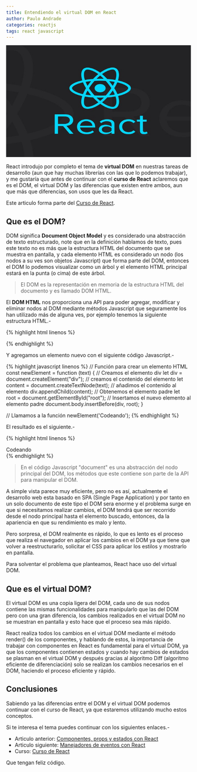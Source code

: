 ```yaml
---
title: Entendiendo el virtual DOM en React
author: Paulo Andrade
categories: reactjs
tags: react javascript
---
```


![Entendiendo el virtual DOM con React](/img/react.jpg)

React introdujo por completo el tema de **virtual DOM** en nuestras tareas de desarrollo (aun que hay muchas librerías con las que lo podemos trabajar), y me gustaría que antes de continuar con el **curso de React** aclaremos que es el DOM, el virtual DOM y las diferencias que existen entre ambos, aun que más que diferencias, son usos que les da React.

<div class="redes-background">
Este articulo forma parte del <a href="https://github.com/Codeandomx/curso-de-introduccion-a-react" target="_blank">Curso de React</a>.</div>

## Que es el DOM?

DOM significa **Document Object Model** y es considerado una abstracción de texto estructurado, note que en la definición hablamos de texto, pues este texto no es más que la estructura HTML del documento que se muestra en pantalla, y cada elemento HTML es considerado un nodo (los nodos a su ves son objetos Javascript) que forma parte del DOM, entonces el DOM lo podemos visualizar como un árbol y el elemento HTML principal estará en la punta (o cima) de este árbol.

> El DOM es la representación en memoria de la estructura HTML del documento y es llamado DOM HTML.

El **DOM HTML** nos proporciona una API para poder agregar, modificar y eliminar nodos al DOM mediante métodos Javascript que seguramente los han utilizado más de alguna ves, por ejemplo tenemos la siguiente estructura HTML.-

{% highlight html linenos %}
<!DOCTYPE html>
<html lang="es">
<head>
    <meta charset="UTF-8">
    <title>DOM HTML</title>
</head>
<body>
    <div id="root"></div>
</body>
</html>
{% endhighlight %}

<ins class="adsbygoogle"
     style="display:block; text-align:center;"
     data-ad-layout="in-article"
     data-ad-format="fluid"
     data-ad-client="ca-pub-0593566584451788"
     data-ad-slot="1426664336"></ins>
<script>
     (adsbygoogle = window.adsbygoogle || []).push({});
</script>

Y agregamos un elemento nuevo con el siguiente código Javascript.-

{% highlight javascript linenos %}
// Función para crear un elemento HTML
const newElement = function (text)
{
    // Creamos el elemento div
    let div = document.createElement("div");
    // creamos el contenido del elemento
    let content = document.createTextNode(text);
    // añadimos el contenido al elemento
    div.appendChild(content);
    // Obtenemos el elemento padre
    let root = document.getElementById("root");
    // Insertamos el nuevo elemento al elemento padre
    document.body.insertBefore(div, root);
}

// Llamamos a la función
newElement('Codeando');
{% endhighlight %}

El resultado es el siguiente.-

{% highlight html linenos %}
<!DOCTYPE html>
<html lang="es">
<head>
    <meta charset="UTF-8">
    <title>DOM HTML</title>
</head>
<body>
    <div>Codeando</div>
    <div id="root"></div>
</body>
</html>
{% endhighlight %}

> En el código Javascript "document" es una abstracción del nodo principal del DOM, los métodos que este contiene son parte de la API para manipular el DOM.

A simple vista parece muy eficiente, pero no es así, actualmente el desarrollo web esta basado en SPA (Single Page Application) y por tanto en un solo documento de este tipo el DOM sera enorme y el problema surge en que si necesitamos realizar cambios, el DOM tendrá que ser recorrido desde el nodo principal hasta el elemento buscado, entonces, da la apariencia en que su rendimiento es malo y lento.

Pero sorpresa, el DOM realmente es rápido, lo que es lento es el proceso que realiza el navegador en aplicar los cambios en el DOM ya que tiene que volver a reestructurarlo, solicitar el CSS para aplicar los estilos y mostrarlo en pantalla.

Para solventar el problema que planteamos, React hace uso del virtual DOM.

## Que es el virtual DOM?

El virtual DOM es una copia ligera del DOM, cada uno de sus nodos contiene las mismas funcionalidades para manipularlo que las del DOM pero con una gran diferencia, los cambios realizados en el virtual DOM no se muestran en pantalla y esto hace que el proceso sea más rápido.

React realiza todos los cambios en el virtual DOM mediante el método render() de los componentes, y hablando de estos, la importancia de trabajar con componentes en React es fundamental para el virtual DOM, ya que los componentes contienen estados y cuando hay cambios de estados se plasman en el virtual DOM y después gracias al algoritmo Diff (algoritmo eficiente de diferenciación) solo se realizan los cambios necesarios en el DOM, haciendo el proceso eficiente y rápido.

## Conclusiones

Sabiendo ya las diferencias entre el DOM y el virtual DOM podemos continuar con el curso de React, ya que estaremos utilizando mucho estos conceptos.

Si te interesa el tema puedes continuar con los siguientes enlaces.-

* Articulo anterior: [Componentes, props y estados con React](/articulos/componentes-props-y-estados-con-react.html)
* Articulo siguiente: [Manejadores de eventos con React](/articulos/manejadores-de-eventos-con-react.html)
* Curso: [Curso de React](https://github.com/Codeandomx/curso-de-introduccion-a-react)

Que tengan feliz código.